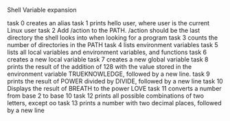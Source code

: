 Shell Variable expansion

task 0 creates an alias
task 1  prints hello user, where user is the current Linux user
task 2 Add /action to the PATH. /action should be the last directory the shell looks into when looking for a program
task 3 counts the number of directories in the PATH
task 4  lists environment variables
task 5 lists all local variables and environment variables, and functions
task 6 creates a new local variable
task 7 creates a new global variable
task 8 prints the result of the addition of 128 with the value stored in the environment variable TRUEKNOWLEDGE, followed by a
       new line.
task 9 prints the result of POWER divided by DIVIDE, followed by a new line
task 10 Displays the result of BREATH to the power LOVE
task 11 converts a number from base 2 to base 10
task 12 prints all possible combinations of two letters, except oo
task 13 prints a number with two decimal places, followed by a new line
